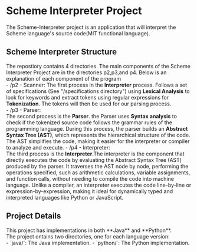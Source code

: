 <h1>Scheme Interpreter Project</h1>
The Scheme-Interpreter project is an application that will interpret the Scheme language's source code(MIT functional language). <br>

<h2>Scheme Interpreter Structure</h2> 
The repostiory contains 4 directories. The main components of the Scheme Interpreter Project are in the directories p2,p3,and p4. Below is an explanation of each component of the program<br>
- /p2 - Scanner: The first process in the <b>Interpreter</b> process. Follows a set of specifications (See "/specifications directory") using <b>Lexical Analysis</b> to look for keywords and extract tokens using regular expressions for <b>Tokenization</b>. The tokens will then be used for our parsing process. <br>
- /p3 - Parser:  <br> The second process is the <b>Parser</b>. the Parser uses <b>Syntax analysis</b> to check if the tokenized source code follows the grammar rules of the programming language. During this process, the parser builds an <b>Abstract Syntax Tree (AST)</b>, which represents the hierarchical structure of the code. The AST simplifies the code, making it easier for the interpreter or compiler to analyze and execute.
- /p4 - Interpreter:  <br> The third process is the <b>Interpreter</b>.The interpreter is the component that directly executes the code by evaluating the Abstract Syntax Tree (AST) produced by the parser. It traverses the AST node by node, performing the operations specified, such as arithmetic calculations, variable assignments, and function calls, without needing to compile the code into machine language. Unlike a compiler, an interpreter executes the code line-by-line or expression-by-expression, making it ideal for dynamically typed and interpreted languages like Python or JavaScript.

<h2> Project Details</h2>
This project has implementations in both **Java** and **Python**.  <br>
The project ontains two directories, one for each language version: <br>
- `java/`: The Java implementation.
- `python/`: The Python implementation.
